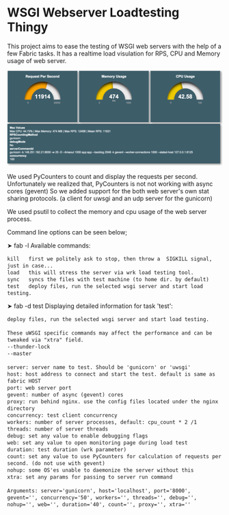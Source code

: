 # WSGI Webserver Loadtesting Thingy

This project aims to ease the testing of WSGI web servers with the help of a few Fabric tasks.
It has a realtime load visulation for RPS, CPU and Memory usage of web server.

![](https://raw.githubusercontent.com/zetaops/loadtests/master/blog/webui1.png)

We used PyCounters to count and display the requests per second. Unfortunately we realized that, PyCounters is not not
working with async cores (gevent) So we added support for the both web server's own stat sharing protocols. (a client for uwsgi and an udp server for the gunicorn)

We used psutil to collect the memory and cpu usage of the web server process.


Command line options can be seen below;


➤ fab -l
Available commands:

    kill   first we politely ask to stop, then throw a  SIGKILL signal, just in case...
    load   this will stress the server via wrk load testing tool.
    sync   syncs the files with test machine (to home dir. by default)
    test   deploy files, run the selected wsgi server and start load testing.


➤ fab -d test
Displaying detailed information for task 'test':

    deploy files, run the selected wsgi server and start load testing.

    These uWSGI specific commands may affect the performance and can be tweaked via "xtra" field.
    --thunder-lock
    --master

    server: server name to test. Should be 'gunicorn' or 'uwsgi'
    host: host address to connect and start the test. default is same as fabric HOST
    port: web server port
    gevent: number of async (gevent) cores
    proxy: run behind nginx. use the config files located under the nginx directory
    concurrency: test client concurrency
    workers: number of server processes, default: cpu_count * 2 /1
    threads: number of server threads
    debug: set any value to enable debugging flags
    web: set any value to open monitoring page during load test
    duration: test duration (wrk parameter)
    count: set any value to use PyCounters for calculation of requests per second. (do not use with gevent)
    nohup: some OS'es unable to daemonize the server without this
    xtra: set any params for passing to server run command

    Arguments: server='gunicorn', host='localhost', port='8000', gevent='', concurrency='50', workers='', threads='', debug='', nohup='', web='', duration='40', count='', proxy='', xtra=''
